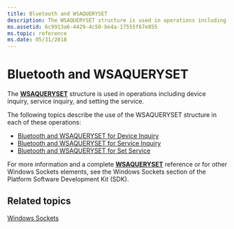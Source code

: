 ```yaml
---
title: Bluetooth and WSAQUERYSET
description: The WSAQUERYSET structure is used in operations including device inquiry, service inquiry, and setting the service.
ms.assetid: 6c9913a6-4429-4c50-be4a-17555f67e855
ms.topic: reference
ms.date: 05/31/2018
---
```


# Bluetooth and WSAQUERYSET

The [**WSAQUERYSET**](/windows/desktop/api/winsock2/ns-winsock2-wsaquerysetw) structure is used in operations including device inquiry, service inquiry, and setting the service.

The following topics describe the use of the WSAQUERYSET structure in each of these operations:

-   [Bluetooth and WSAQUERYSET for Device Inquiry](bluetooth-and-wsaqueryset-for-device-inquiry.md)
-   [Bluetooth and WSAQUERYSET for Service Inquiry](bluetooth-and-wsaqueryset-for-service-inquiry.md)
-   [Bluetooth and WSAQUERYSET for Set Service](bluetooth-and-wsaqueryset-for-set-service.md)

For more information and a complete [**WSAQUERYSET**](/windows/desktop/api/winsock2/ns-winsock2-wsaquerysetw) reference or for other Windows Sockets elements, see the Windows Sockets section of the Platform Software Development Kit (SDK).

## Related topics

<dl> <dt>

[Windows Sockets](/windows/desktop/WinSock/windows-sockets-start-page-2)
</dt> </dl>

 

 
